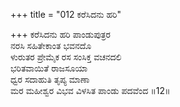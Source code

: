 +++
title = "012 ಕರೆಸಿದನು ಹರಿ"

+++
ಕರೆಸಿದನು ಹರಿ ಪಾಂಡುಪುತ್ರರ  
ನರಸಿ ಸಹಿತೇಕಾಂತ ಭವನದೊ  
ಳುರುತರ ಪ್ರೇಮೈಕ ರಸ ಸಂಸಿಕ್ತ ವಚನದಲಿ  
ಭರಿತವಾಯಿತೆ ರಾಜಸೂಯಾ  
ಧ್ವರ ಸದಾಹುತಿ ತೃಪ್ಯ ಮಾಣಾ  
ಮರ ಮಹೀಶ್ವರ ವಿಭವ ವಿಳಸಿತ ಪಾಂಡು ಪದವೆಂದ  ॥12॥